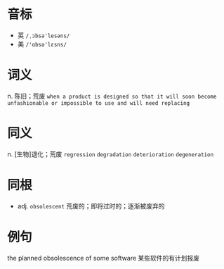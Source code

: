 # 音标

- 英 `/ˌɔbsə'lesəns/`
- 美 `/'ɑbsə'lɛsns/`

# 词义

n. 陈旧；荒废
`when a product is designed so that it will soon become unfashionable or impossible to use and will need replacing`

# 同义

n. [生物]退化；荒废
`regression` `degradation` `deterioration` `degeneration`

# 同根

- adj. `obsolescent` 荒废的；即将过时的；逐渐被废弃的

# 例句

the planned obsolescence of some software
某些软件的有计划报废


